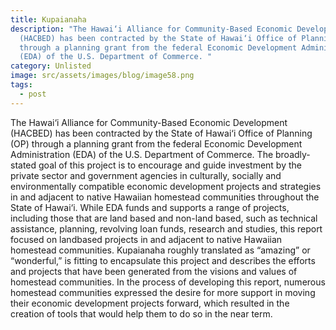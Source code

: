 ```yaml
---
title: Kupaianaha
description: "The Hawai‘i Alliance for Community-Based Economic Development
  (HACBED) has been contracted by the State of Hawai‘i Office of Planning (OP)
  through a planning grant from the federal Economic Development Administration
  (EDA) of the U.S. Department of Commerce. "
category: Unlisted
image: src/assets/images/blog/image58.png
tags:
  - post
---
```

The Hawai‘i Alliance for Community-Based Economic Development (HACBED) has been contracted by the State of Hawai‘i Office of Planning (OP) through a planning grant from the federal Economic Development Administration (EDA) of the U.S. Department of Commerce. The broadly-stated goal of this project is to encourage and guide investment by the private sector and government agencies in culturally, socially and environmentally compatible economic development projects and strategies in and adjacent to native Hawaiian homestead communities throughout the State of Hawai‘i. While EDA funds and supports a range of projects, including those that are land based and non-land based, such as technical assistance, planning, revolving loan funds, research and studies, this report focused on landbased projects in and adjacent to native Hawaiian homestead communities. Kupaianaha roughly translated as “amazing” or “wonderful,” is fitting to encapsulate this project and describes the efforts and projects that have been generated from the visions and values of homestead communities. In the process of developing this report, numerous homestead communities expressed the desire for more support in moving their economic development projects forward, which resulted in the creation of tools that would help them to do so in the near term.
